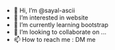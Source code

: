 - 👋 Hi, I’m @sayal-ascii
- 👀 I’m interested in website
- 🌱 I’m currently learning bootstrap
- 💞️ I’m looking to collaborate on ...
- 📫 How to reach me : DM me

<!---
sayal-ascii/sayal-ascii is a ✨ special ✨ repository because its `README.md` (this file) appears on your GitHub profile.
You can click the Preview link to take a look at your changes.
--->
